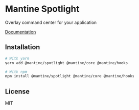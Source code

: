 # Mantine Spotlight

Overlay command center for your application

[Documentation](https://mantine.dev/)

## Installation

```bash
# With yarn
yarn add @mantine/spotlight @mantine/core @mantine/hooks

# With npm
npm install @mantine/spotlight @mantine/core @mantine/hooks
```

## License

MIT
